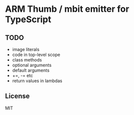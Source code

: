 # ARM Thumb / mbit emitter for TypeScript

## TODO

* image literals
* code in top-level scope
* class methods
* optional arguments
* default arguments
* +=, -= etc
* return values in lambdas

## License

MIT
